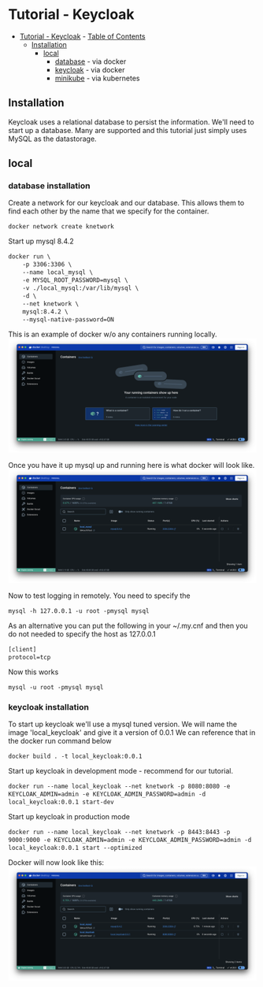 # Tutorial - Keycloak

- [Tutorial - Keycloak](#tutorial---keycloak)
      - [Table of Contents](#table-of-contents)
  - [Installation](#installation)
    - [local](#local)
      - [database](#database-installation) - via docker
      - [keycloak](#keycloak-installation) - via docker
      - [minikube](#minikube) - via kubernetes

## Installation

Keycloak uses a relational database to persist the information.  We'll need to start up a database.  Many are supported and this tutorial just simply uses MySQL as the datastorage.

## local

### database installation

Create a network for our keycloak and our database.  This allows them to find each other by the name that we specify for the container.

```
docker network create knetwork
```

Start up mysql 8.4.2
```
docker run \
    -p 3306:3306 \
    --name local_mysql \
    -e MYSQL_ROOT_PASSWORD=mysql \
    -v ./local_mysql:/var/lib/mysql \
    -d \
    --net knetwork \
    mysql:8.4.2 \
    --mysql-native-password=ON
```

This is an example of docker w/o any containers running locally.
![screenshot](images/docker-1.png)

Once you have it up mysql up and running here is what docker will look like.
![screenshot](images/docker-2.png)

Now to test logging in remotely.  You need to specify the  
```
mysql -h 127.0.0.1 -u root -pmysql mysql
```

As an alternative you can put the following in your ~/.my.cnf and then you do not needed to specify the host as 127.0.0.1
```
[client]
protocol=tcp
```

Now this works
```
mysql -u root -pmysql mysql
```

### keycloak installation

To start up keycloak we'll use a mysql tuned version.  We will name the image 'local_keycloak' and give it a version of 0.0.1  We can reference that in the docker run command below

```
docker build . -t local_keycloak:0.0.1
```

Start up keycloak in development mode - recommend for our tutorial.
```
docker run --name local_keycloak --net knetwork -p 8080:8080 -e KEYCLOAK_ADMIN=admin -e KEYCLOAK_ADMIN_PASSWORD=admin -d local_keycloak:0.0.1 start-dev
```

Start up keycloak in production mode
```
docker run --name local_keycloak --net knetwork -p 8443:8443 -p 9000:9000 -e KEYCLOAK_ADMIN=admin -e KEYCLOAK_ADMIN_PASSWORD=admin -d local_keycloak:0.0.1 start --optimized
```

Docker will now look like this:
![screenshot](images/docker-3.png)
